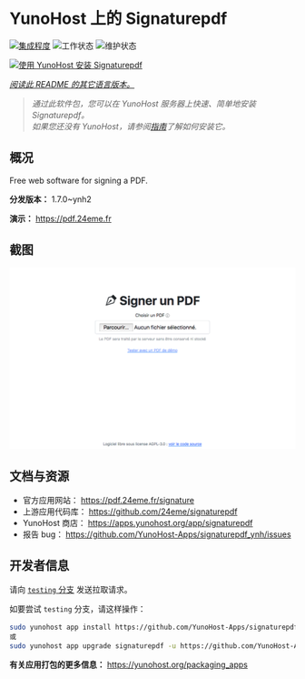 <!--
注意：此 README 由 <https://github.com/YunoHost/apps/tree/master/tools/readme_generator> 自动生成
请勿手动编辑。
-->

# YunoHost 上的 Signaturepdf

[![集成程度](https://dash.yunohost.org/integration/signaturepdf.svg)](https://ci-apps.yunohost.org/ci/apps/signaturepdf/) ![工作状态](https://ci-apps.yunohost.org/ci/badges/signaturepdf.status.svg) ![维护状态](https://ci-apps.yunohost.org/ci/badges/signaturepdf.maintain.svg)

[![使用 YunoHost 安装 Signaturepdf](https://install-app.yunohost.org/install-with-yunohost.svg)](https://install-app.yunohost.org/?app=signaturepdf)

*[阅读此 README 的其它语言版本。](./ALL_README.md)*

> *通过此软件包，您可以在 YunoHost 服务器上快速、简单地安装 Signaturepdf。*  
> *如果您还没有 YunoHost，请参阅[指南](https://yunohost.org/install)了解如何安装它。*

## 概况

Free web software for signing a PDF.

**分发版本：** 1.7.0~ynh2

**演示：** <https://pdf.24eme.fr>

## 截图

![Signaturepdf 的截图](./doc/screenshots/screenshot.png)

## 文档与资源

- 官方应用网站： <https://pdf.24eme.fr/signature>
- 上游应用代码库： <https://github.com/24eme/signaturepdf>
- YunoHost 商店： <https://apps.yunohost.org/app/signaturepdf>
- 报告 bug： <https://github.com/YunoHost-Apps/signaturepdf_ynh/issues>

## 开发者信息

请向 [`testing` 分支](https://github.com/YunoHost-Apps/signaturepdf_ynh/tree/testing) 发送拉取请求。

如要尝试 `testing` 分支，请这样操作：

```bash
sudo yunohost app install https://github.com/YunoHost-Apps/signaturepdf_ynh/tree/testing --debug
或
sudo yunohost app upgrade signaturepdf -u https://github.com/YunoHost-Apps/signaturepdf_ynh/tree/testing --debug
```

**有关应用打包的更多信息：** <https://yunohost.org/packaging_apps>
